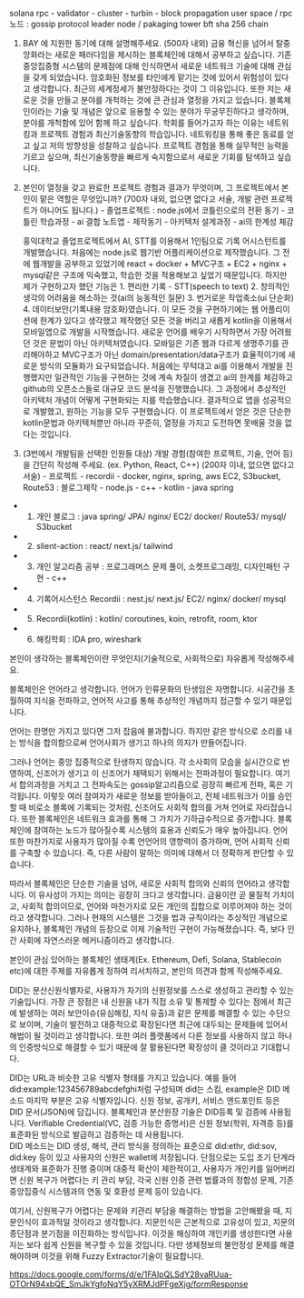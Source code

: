 
solana 
rpc - validator - cluster - turbin - block propagation
user space / rpc 노드 : gossip protocol
leader node / pakaging 
tower bft
sha 256 chain

1. BAY 에 지원한 동기에 대해 설명해주세요. (500자 내외)
			금융 혁신을 넘어서 탈중앙화라는 새로운 패러다임을 제시하는 블록체인에 대해서 공부하고 싶습니다. 기존 중앙집중형 시스템의 문제점에 대해 인식하면서 새로운 네트워크 기술에 대해 관심을 갖게 되었습니다. 암호화된 정보를 타인에게 맡기는 것에 있어서 위험성이 있다고 생각합니다. 최근의 세계정세가 불안정하다는 것이 그 이유입니다.
			또한 저는 새로운 것을 만들고 분야를 개척하는 것에 큰 관심과 열정을 가지고 있습니다. 블록체인이라는 기술 및 개념은 앞으로 응용할 수 있는 분야가 무궁무진하다고 생각하며, 분야를 개척함에 있어 함께 하고 싶습니다. 
			학회를 들어가고자 하는 이유는 네트워킹과 프로젝트 경험과 최신기술동향의 학습입니다. 네트워킹을 통해 좋은 동료를 얻고 싶고 저의 방향성을 성찰하고 싶습니다. 프로젝트 경험을 통해 실무적인 능력을 기르고 싶으며, 최신기술동향을 빠르게 숙지함으로서 새로운 기회를 탐색하고 싶습니다.
	

2. 본인이 열정을 갖고 완료한 프로젝트 경험과 결과가 무엇이며, 그 프로젝트에서 본인이 맡은 역할은 무엇입니까? (700자 내외, 없으면 없다고 서술, 개발 관련 프로젝트가 아니어도 됩니다.)
		- 졸업프로젝트 : node.js에서 코틀린으로의 전환 동기
		- 코틀린 학습과정
		- ai 결합 노트앱
		- 제작동기
		- 아키텍처 설계과정
		- ai의 한계성 체감

	 홍익대학교 졸업프로젝트에서 AI, STT를 이용해서 1인팀으로 기록 어시스턴트를 개발했습니다. 처음에는 node.js로 웹기반 어플리케이션으로 제작했습니다. 그 전에 웹개발을 공부하고 있었기에 react + docker + MVC구조 + EC2 + nginx + mysql같은 구조에 익숙했고, 학습한 것을 적용해보고 싶었기 때문입니다. 
	 하지만 제가 구현하고자 했던 기능은 1. 편리한 기록 - STT(speech to text) 2. 창의적인 생각의 어려움을 해소하는 것(ai의 능동적인 질문) 3. 번거로운 작업축소(ui 단순화) 4. 데이터보안(기록내용 암호화)였습니다. 이 모든 것을 구현하기에는 웹 어플리이션에 한계가 있다고 생각했고 제작했던 모든 것을 버리고 새롭게 kotlin을 이용해서 모바일앱으로 개발을 시작했습니다.
	 새로운 언어를 배우기 시작하면서 가장 어려웠던 것은 문법이 아닌 아키텍처였습니다. 모바일은 기존 웹과 다르게 생명주기를 관리해야하고 MVC구조가 아닌 domain/presentation/data구조가 효율적이기에 새로운 방식의 모듈화가 요구되었습니다. 
	 처음에는 무턱대고 ai를 이용해서 개발을 진행했지만 일관적인 기능을 구현하는 것에 계속 차질이 생겼고 ai의 한계를 체감하고 github의 오픈소스들로 대규모 코드 분석을 진행했습니다. 그 과정에서 추상적인 아키텍처 개념이 어떻게 구현화되는 지를 학습했습니다.
	 결과적으로 앱을 성공적으로 개발했고, 원하는 기능을 모두 구현했습니다. 이 프로젝트에서 얻은 것은 단순한 kotlin문법과 아키텍쳐뿐만 아니라 꾸준히, 열정을 가지고 도전하면 못배울 것을 없다는 것입니다.
	 


3. (3번에서 개발팀을 선택한 인원들 대상) 개발 경험(참여한 프로젝트, 기술, 언어 등)을 간단히 작성해 주세요. (ex. Python, React, C++) (200자 이내, 없으면 없다고 서술)
		- 프로젝트
		- recordii
		- docker, nginx, spring, aws EC2, S3bucket, Route53 : 블로그제작
		- node.js
		- c++
		- kotlin
		- java spring
- 1. 개인 블로그 : java spring/ JPA/ nginx/ EC2/ docker/ Route53/ mysql/ S3bucket
- 2. slient-action : react/ next.js/ tailwind
- 3. 개인 알고리즘 공부 : 프로그래머스 문제 풀이, 소켓프로그래밍, 디자인패턴 구현 - c++
- 4. 기록어시스턴스 Recordii : nest.js/ next.js/ EC2/ nginx/ docker/ mysql
- 5. Recordii(kotlin) : kotlin/ coroutines, koin, retrofit, room, ktor
- 6. 해킹학회 : IDA pro, wireshark


본인이 생각하는 블록체인이란 무엇인지(기술적으로, 사회적으로) 자유롭게 작성해주세요.

블록체인은 언어라고 생각합니다.
언어가 인류문화의 탄생임은 자명합니다. 시공간을 초월하여 지식을 전파하고, 언어적 사고를 통해 추상적인 개념까지 접근할 수 있기 때문입니다.

언어는 한명만 가지고 있다면 그저 잡음에 불과합니다. 하지만 같은 방식으로 소리를 내는 방식을 합의함으로써 언어사회가 생기고 하나의 의지가 만들어집니다.

그러나 언어는 중앙 집중적으로 탄생하지 않습니다. 각 소사회의 모습을 실시간으로 반영하여, 신조어가 생기고 이 신조어가 채택되기 위해서는 전파과정이 필요합니다. 여기서 합의과정을 거치고 그 전파속도는 gossip알고리즘으로 굉장히 빠르게 전파, 혹은 기각됩니다. 이렇듯 여러 참여자가 새로운 정보를 받아들이고, 전체 네트워크가 이를 승인할 때 비로소 블록에 기록되는 것처럼, 신조어도 사회적 합의를 거쳐 언어로 자리잡습니다.
또한 블록체인은 네트워크 효과를 통해 그 가치가 기하급수적으로 증가합니다. 블록체인에 참여하는 노드가 많아질수록 시스템의 효용과 신뢰도가 매우 높아집니다. 언어 또한 마찬가지로 사용자가 많아질 수록 언언어의 영향력이 증가하며, 언어 사회적 신뢰를 구축할 수 있습니다. 즉, 다른 사람이 말하는 의미에 대해서 더 정확하게 판단할 수 있습니다.

따라서 블록체인은 단순한 기술을 넘어, 새로운 사회적 합의와 신뢰의 언어라고 생각합니다.
이 유사성이 가지는 의미는 굉장히 크다고 생각합니다.
금융이란 곧 물질적 가치이고, 사회적 합의이므로, 언어와 마찬가지로 모든 개인의 집합으로 이루어져야 하는 것이라고 생각합니다. 그러나 현재의 시스템은 그것을 법과 규칙이라는 추상적인 개념으로 유지하나, 블록체인 개념의 등장으로 이제 기술적인 구현이 가능해졌습니다.
즉, 보다 인간 사회에 자연스러운 메커니즘이라고 생각합니다. 



본인이 관심 있어하는 블록체인 생태계(Ex. Ethereum, Defi, Solana, Stablecoin etc)에 대한 주제를 자유롭게 정하여 리서치하고, 본인의 의견과 함께 작성해주세요.


DID는 분산신원식별자로, 사용자가 자기의 신원정보를 스스로 생성하고 관리할 수 있는 기술입니다. 가장 큰 장점은 내 신원을 내가 직접 소유 및 통제할 수 있다는 점에서 최근에 발생하는 여러 보안이슈(유심해킹, 지식 유출)과 같은 문제를 해결할 수 있는 수단으로 보이며, 기술이 발전하고 대중적으로 확장된다면 최근에 대두되는 문제들에 있어서 해법이 될 것이라고 생각합니다. 또한 여러 플랫폼에서 다른 정보를 사용하지 않고 하나의 인증방식으로 해결할 수 있기 때문에 잘 활용된다면 확장성이 클 것이라고 기대합니다.

DID는 URL과 비슷한 고유 식별자 형태를 가지고 있습니다. 예를 들어 did:example:123456789abcdefghi처럼 구성되며 did는 스킴, example은 DID 메소드 마지막 부분은 고유 식별자입니다. 
신원 정보, 공개키, 서비스 엔드포인트 등은 DID 문서(JSON)에 담깁니다. 
블록체인과 분산원장 기술은 DID등록 및 검증에 사용됩니다. 
Verifiable Credential(VC, 검증 가능한 증명서)은 신원 정보(학위, 자격증 등)를 표준화된 방식으로 발급하고 검증하는 데 사용됩니다.  
DID 메소드는 DID 생성, 해석, 관리 방식을 정의하는 표준으로 did:ethr, did:sov, did:key 등이 있고 사용자의 신원은 wallet에 저장됩니다.
단점으로는 도입 초기 단계라 생태계와 표준화가 진행 중이며 대중적 확산이 제한적이고, 사용자가 개인키를 잃어버리면 신원 복구가 어렵다는 키 관리 부담, 각국 신원 인증 관련 법률과의 정합성 문제, 기존 중앙집중식 시스템과의 연동 및 호환성 문제 등이 있습니다.

여기서, 신원복구가 어렵다는 문제와 키관리 부담을 해결하는 방법을 고안해봤을 때, 지문인식이 효과적일 것이라고 생각합니다. 지문인식은 근본적으로 고유성이 있고, 지문의 종단점과 분기점을 이진화하는 방식입니다. 이것을 해싱하여 개인키를 생성한다면 사용자는 보다 쉽게 신원을 복구할 수 있을 것입니다.
다만 생체정보의 불안정성 문제를 해결해야하며 이것을 위해 Fuzzy Extractor기술이 필요합니다.





https://docs.google.com/forms/d/e/1FAIpQLSdY28vaRUua-OTOrN94xbQE_SmJkYgfoNqY5yXRMJdPFgeXjg/formResponse